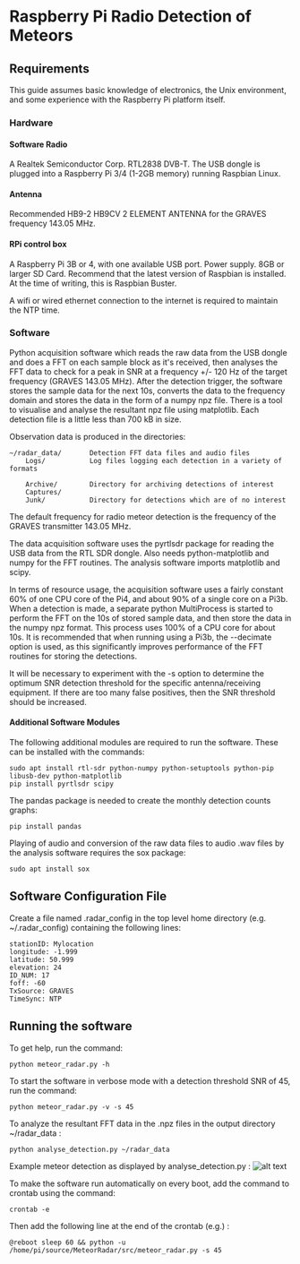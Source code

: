 # Raspberry Pi Radio Detection of Meteors


## Requirements
This guide assumes basic knowledge of electronics, the Unix environment, and some experience with the Raspberry Pi platform itself.

### Hardware

#### Software Radio
A Realtek Semiconductor Corp. RTL2838 DVB-T.  The USB dongle is plugged into a Raspberry Pi 3/4 (1-2GB memory) running Raspbian Linux.

#### Antenna
Recommended HB9-2 HB9CV 2 ELEMENT ANTENNA for the GRAVES frequency 143.05 MHz.

#### RPi control box
A Raspberry Pi 3B or 4, with one available USB port. Power supply. 8GB or larger SD Card.
Recommend that the latest version of Raspbian is installed. At the time of writing, this is Raspbian Buster.

A wifi or wired ethernet connection to the internet is required to maintain the NTP time.


### Software

Python acquisition software which reads the raw data from the USB dongle and does a FFT on each sample block as it's received, then analyses the FFT data to check for a peak in SNR at a frequency +/- 120 Hz of the target frequency (GRAVES 143.05 MHz). After the detection trigger, the software stores the sample data for the next 10s, converts the data to the frequency domain and stores the data in the form of a numpy npz file. There is a tool to visualise and analyse the resultant npz file using matplotlib. Each detection file is a little less than 700 kB in size.

Observation data is produced in the directories:
```
~/radar_data/       Detection FFT data files and audio files
    Logs/           Log files logging each detection in a variety of formats

    Archive/        Directory for archiving detections of interest
    Captures/
    Junk/           Directory for detections which are of no interest

```

The default frequency for radio meteor detection is the frequency of the GRAVES transmitter 143.05 MHz.

The data acquisition software uses the pyrtlsdr package for reading the USB data from the RTL SDR dongle. Also needs python-matplotlib and numpy for the FFT routines. The analysis software imports matplotlib and scipy.

In terms of resource usage, the acquisition software uses a fairly constant 60% of one CPU core of the Pi4, and about 90% of a single core on a Pi3b. When a detection is made, a separate python MultiProcess is started to perform the FFT on the 10s of stored sample data, and then store the data in the numpy npz format. This process uses 100% of a CPU core for about 10s.
It is recommended that when running using a Pi3b, the --decimate option is used, as this significantly improves performance of the FFT routines for storing the detections.

It will be necessary to experiment with the -s <SNR> option to determine the optimum SNR detection threshold for the specific antenna/receiving equipment. If there are too many false positives, then the SNR threshold should be increased.

#### Additional Software Modules
The following additional modules are required to run the software.
These can be installed with the commands:
```
sudo apt install rtl-sdr python-numpy python-setuptools python-pip libusb-dev python-matplotlib
pip install pyrtlsdr scipy
```

The pandas package is needed to create the monthly detection counts graphs:
```
pip install pandas
```

Playing of audio and conversion of the raw data files to audio .wav files by the analysis software requires the sox package:
```
sudo apt install sox
```

## Software Configuration File

Create a file named .radar_config in the top level home directory (e.g. ~/.radar_config) containing the following lines:
```
stationID: Mylocation
longitude: -1.999
latitude: 50.999
elevation: 24
ID_NUM: 17
foff: -60
TxSource: GRAVES
TimeSync: NTP
```

## Running the software

To get help, run the command:
```
python meteor_radar.py -h
```

To start the software in verbose mode with a detection threshold SNR of 45, run the command:
```
python meteor_radar.py -v -s 45
```

To analyze the resultant FFT data in the .npz files in the output directory ~/radar_data :
```
python analyse_detection.py ~/radar_data
```

Example meteor detection as displayed by analyse_detection.py :
![alt text](https://github.com/rabssm/MeteorRadio/blob/main/doc/sample.png)


To make the software run automatically on every boot, add the command to crontab using the command:
```
crontab -e
```

Then add the following line at the end of the crontab (e.g.) :
```
@reboot sleep 60 && python -u /home/pi/source/MeteorRadar/src/meteor_radar.py -s 45
```

